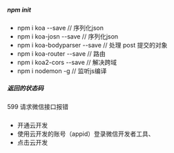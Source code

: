 ##### npm init

##### 

+ npm i koa --save //   序列化json
+ npm i koa-josn --save //   序列化json
+ npm i koa-bodyparser --save //   处理 post 提交的对象
+ npm i koa-router --save //   路由
+ npm i koa2-cors --save //   解决跨域
+ npm i nodemon -g //   监听js编译

##### 返回的状态码

599 请求微信接口报错

#####

+ 开通云开发
+ 使用云开发的账号（appid）登录微信开发者工具、
+ 点击云开发




